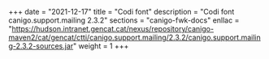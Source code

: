 +++
date        = "2021-12-17"
title       = "Codi font"
description = "Codi font canigo.support.mailing 2.3.2"
sections    = "canigo-fwk-docs"
enllac		= "https://hudson.intranet.gencat.cat/nexus/repository/canigo-maven2/cat/gencat/ctti/canigo.support.mailing/2.3.2/canigo.support.mailing-2.3.2-sources.jar"
weight		= 1
+++
